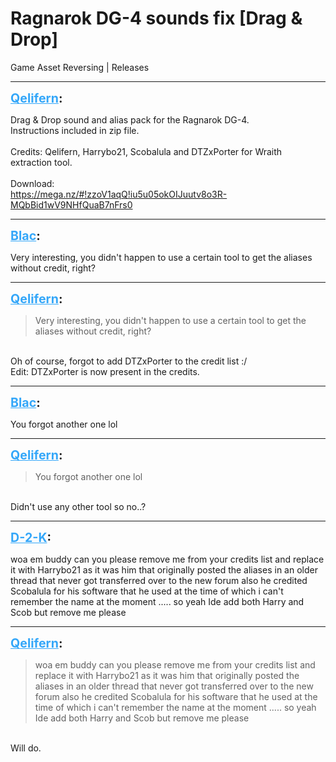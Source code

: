 # Ragnarok DG-4 sounds fix [Drag & Drop]
Game Asset Reversing | Releases

---
<strong style="font-size: 1.4em;"><span style="text-decoration: underline;text-decoration-color: #34a7f9;"><span style="color:#34a7f9;">Qelifern</span></span>:</strong>

<p>Drag &amp; Drop sound and alias pack for the Ragnarok DG-4.<br />Instructions included in zip file.<br /><br />Credits: Qelifern, Harrybo21, Scobalula and DTZxPorter for Wraith extraction tool.<br /><br />Download:<br /><a href="https://mega.nz/#!zzoV1aqQ!iu5u05okOIJuutv8o3R-MQbBid1wV9NHfQuaB7nFrs0">https://mega.nz/#!zzoV1aqQ!iu5u05okOIJuutv8o3R-MQbBid1wV9NHfQuaB7nFrs0</a></p>

---
<strong style="font-size: 1.4em;"><span style="text-decoration: underline;text-decoration-color: #34a7f9;"><span style="color:#34a7f9;">Blac</span></span>:</strong>

<p>Very interesting, you didn&#39;t happen to use a certain tool to get the aliases without credit, right?</p>

---
<strong style="font-size: 1.4em;"><span style="text-decoration: underline;text-decoration-color: #34a7f9;"><span style="color:#34a7f9;">Qelifern</span></span>:</strong>

<p><blockquote>Very interesting, you didn&#39;t happen to use a certain tool to get the aliases without credit, right?<br /></blockquote><br />Oh of course, forgot to add DTZxPorter to the credit list :/<br />Edit: DTZxPorter is now present in the credits.</p>

---
<strong style="font-size: 1.4em;"><span style="text-decoration: underline;text-decoration-color: #34a7f9;"><span style="color:#34a7f9;">Blac</span></span>:</strong>

<p>You forgot another one lol</p>

---
<strong style="font-size: 1.4em;"><span style="text-decoration: underline;text-decoration-color: #34a7f9;"><span style="color:#34a7f9;">Qelifern</span></span>:</strong>

<p><blockquote>You forgot another one lol<br /></blockquote><br />Didn&#39;t use any other tool so no..?</p>

---
<strong style="font-size: 1.4em;"><span style="text-decoration: underline;text-decoration-color: #34a7f9;"><span style="color:#34a7f9;">D-2-K</span></span>:</strong>

<p>woa em buddy can you please remove me from your credits list and replace it with Harrybo21 as it was him that originally posted the aliases in an older thread that never got transferred over to the new forum also he credited Scobalula for his software that he used at the time of which i can&#39;t remember the name at the moment ..... so yeah Ide add both Harry and Scob but remove me please</p>

---
<strong style="font-size: 1.4em;"><span style="text-decoration: underline;text-decoration-color: #34a7f9;"><span style="color:#34a7f9;">Qelifern</span></span>:</strong>

<p><blockquote>woa em buddy can you please remove me from your credits list and replace it with Harrybo21 as it was him that originally posted the aliases in an older thread that never got transferred over to the new forum also he credited Scobalula for his software that he used at the time of which i can&#39;t remember the name at the moment ..... so yeah Ide add both Harry and Scob but remove me please<br /></blockquote><br />Will do.</p>
